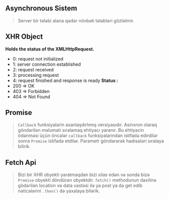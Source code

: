 ## Asynchronous Sistem
> Server bir tələbi alana qədər növbəti tələbləri gözlətmir. 

## XHR Object
**Holds the status of the XMLHttpRequest.**
 - 0: request not initialized
 - 1: server connection established
 - 2: request received
 - 3: processing request
 - 4: request finished and response is ready
**Status :**
- 200 => OK
- 403 => Forbidden
- 404 => Not Found

## Promise
> `Callback` funksiyalarin asanlaşdırlımış versiyasıdır. Asinxron olaraq göndərilən məlumati sıralamaq ehtiyacı yaranır. Bu ehtiyacin ödənməsi üçün öncələr `callback` funksiyalarindan istifadə edirdilər sonra `Promise` istifadə etdilər. Parametr göndərərək hadisələri sıralaya bilirik.

## Fetch Api
> Bizi bir XHR obyekti yaratmaqdan bizi xilas edən və  sonda bizə `Promise` obyekti döndürən obyektdir. `fetch()` methodunun daxilinə gödərilən location və data vastəsi ilə ya post ya da get edib nəticələrini `.then()` də yaxalaya bilərik.


